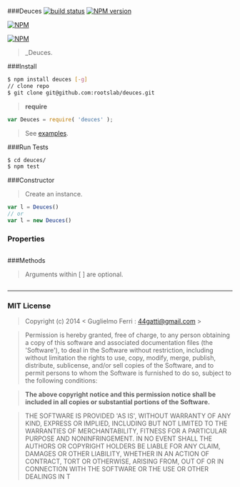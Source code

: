 ###Deuces
[![build status](https://secure.travis-ci.org/rootslab/deuces.png?branch=master)](http://travis-ci.org/rootslab/deuces) 
[![NPM version](https://badge.fury.io/js/deuces.png)](http://badge.fury.io/js/deuces)

[![NPM](https://nodei.co/npm/deuces.png?downloads=true&stars=true)](https://nodei.co/npm/deuces/)

[![NPM](https://nodei.co/npm-dl/deuces.png)](https://nodei.co/npm/deuces/)

> _Deuces.

###Install

```bash
$ npm install deuces [-g]
// clone repo
$ git clone git@github.com:rootslab/deuces.git
```
> __require__ 

```javascript
var Deuces = require( 'deuces' );
```
> See [examples](example/).

###Run Tests

```bash
$ cd deuces/
$ npm test
```
###Constructor

> Create an instance.

```javascript
var l = Deuces()
// or
var l = new Deuces()
```

### Properties

```javascript

```

###Methods

> Arguments within [ ] are optional.

```javascript

```
------------------------------------------------------------------------


### MIT License

> Copyright (c) 2014 &lt; Guglielmo Ferri : 44gatti@gmail.com &gt;

> Permission is hereby granted, free of charge, to any person obtaining
> a copy of this software and associated documentation files (the
> 'Software'), to deal in the Software without restriction, including
> without limitation the rights to use, copy, modify, merge, publish,
> distribute, sublicense, and/or sell copies of the Software, and to
> permit persons to whom the Software is furnished to do so, subject to
> the following conditions:

> __The above copyright notice and this permission notice shall be
> included in all copies or substantial portions of the Software.__

> THE SOFTWARE IS PROVIDED 'AS IS', WITHOUT WARRANTY OF ANY KIND,
> EXPRESS OR IMPLIED, INCLUDING BUT NOT LIMITED TO THE WARRANTIES OF
> MERCHANTABILITY, FITNESS FOR A PARTICULAR PURPOSE AND NONINFRINGEMENT.
> IN NO EVENT SHALL THE AUTHORS OR COPYRIGHT HOLDERS BE LIABLE FOR ANY
> CLAIM, DAMAGES OR OTHER LIABILITY, WHETHER IN AN ACTION OF CONTRACT,
> TORT OR OTHERWISE, ARISING FROM, OUT OF OR IN CONNECTION WITH THE
> SOFTWARE OR THE USE OR OTHER DEALINGS IN T